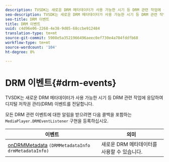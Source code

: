 ```yaml
---
description: TVSDK는 새로운 DRM 메타데이터가 사용 가능한 시기 등 DRM 관련 작업에 응답하여 디지털 저작권 관리(DRM) 이벤트를 전달합니다.
seo-description: TVSDK는 새로운 DRM 메타데이터가 사용 가능한 시기 등 DRM 관련 작업에 응답하여 디지털 저작권 관리(DRM) 이벤트를 전달합니다.
seo-title: DRM 이벤트
title: DRM 이벤트
uuid: c4d96e06-2268-4e38-9d05-68ccbe912484
translation-type: tm+mt
source-git-commit: 5908e5a3521966496aeec0ef730e4a704fddfb68
workflow-type: tm+mt
source-wordcount: '104'
ht-degree: 0%

---
```



# DRM 이벤트{#drm-events}

TVSDK는 새로운 DRM 메타데이터가 사용 가능한 시기 등 DRM 관련 작업에 응답하여 디지털 저작권 관리(DRM) 이벤트를 전달합니다.

모든 DRM 관련 이벤트에 대한 알림을 받으려면 다음 콜백을 포함하는 `MediaPlayer.DRMEventListener` 구현을 등록하십시오.

| 이벤트 | 의미 |
|---|---|
| [onDRMMetadata](https://help.adobe.com/en_US/primetime/api/psdk/javadoc_1.4/com/adobe/mediacore/MediaPlayer.DRMEventListener.html#onDRMMetadata(DRMMetadataInfo)) `(DRMMetadataInfo drmMetadataInfo)` | 새로운 DRM 메타데이터를 사용할 수 있습니다. |

